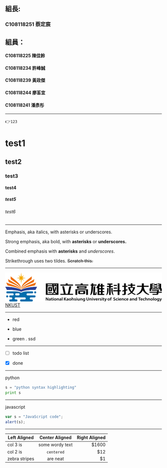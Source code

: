 ## 組長:
### C108118251 蔡定宸
## 組員：
####      C108118225 陳佳鈴
####      C108118234 許峰誠
####      C108118239 黃政傑
####      C108118244 廖荃宜
####      C108118241 潘彥彤
***

👉`123`
# test1
## test2 
### test3
#### test4
##### test5
###### test6
***
Emphasis, aka italics, with asterisks or underscores.

Strong emphasis, aka bold, with **asterisks** or **underscores.**

Combined emphasis with **asterisks** and *underscores*.

Strikethrough uses two tildes. ~~Scratch this.~~


***
![NKUST](nkust.png "高科大")
[NKUST](https://www.nkust.edu.tw)

***
* red
- blue
+ green
. ssd
***
- [ ] todo list

- [x] done

***
python
```python
s = "python syntax highlighting"
print s 
```
***
javascript
```javascript
var s = "JavaScript code";
alert(s);
```
***
    
Left Aligned  | Center Aligned  | Right Aligned |
--------------|:---------------:|--------------:| 
col 3 is      | some wordy text | $1600         |
col 2 is      | `centered`      | $12           |
zebra stripes | are neat        | $1            |  

